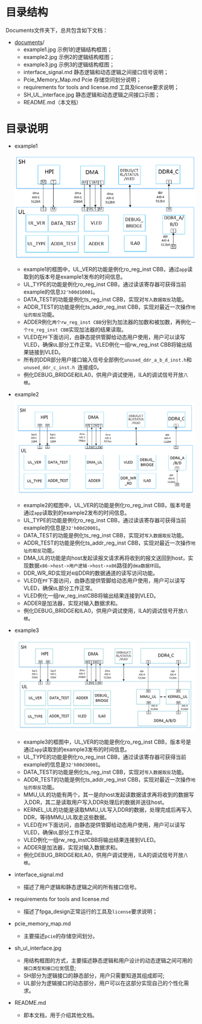 # 目录结构

Documents文件夹下，总共包含如下文档：

* [documents](#documents_dir)/
  - example1.jpg 示例1的逻辑结构框图；
  - example2.jpg 示例2的逻辑结构框图；
  - example3.jpg 示例3的逻辑结构框图；
  - interface_signal.md 静态逻辑和动态逻辑之间接口信号说明；  
  - Pcie_Memory_Map.md Pcie 存储空间划分说明；  
  - requirements for tools and license.md 工具及license要求说明；  
  - SH_UL_interface.jpg 静态逻辑和动态逻辑之间接口示图；  
  - README.md（本文档） 

# 目录说明

* example1

  ![example1.jpg ](./example1.jpg)

  - example1的框图中，UL_VER的功能是例化ro_reg_inst CBB，通过`app`读取到的版本号是example1发布的时间信息。
  - UL_TYPE的功能是例化ro_reg_inst CBB，通过读该寄存器可获得当前example的信息`32'h00d10001`。
  - DATA_TEST的功能是例化ts_reg_inst CBB，实现对`写入数据取反`功能。
  - ADDR_TEST的功能是例化ts_addr_reg_inst CBB，实现对最近一次操作`地址的取反`功能。
  - ADDER例化`两个rw_reg_inst CBB`分别为加法器的加数和被加数，再例化`一个ro_reg_inst CBB`实现加法器的结果读取。
  - VLED在`PF`下面访问，由静态提供管脚给动态用户使用，用户可以读写VLED，确保`UL`部分工作正常。VLED例化一组rw_reg_inst CBB将输出结果链接到VLED。
  - 所有的DDR部分用户接口输入信号全部例化`unused_ddr_a_b_d_inst.h`和`unused_ddr_c_inst.h `连接成0。
  - 例化DEBUG_BRIDGE和ILA0，供用户调试使用，ILA的调试信号开放`八根`。

* example2

  ![example2.jpg ](./example2.jpg)

  - example2的框图中，UL_VER的功能是例化ro_reg_inst CBB，版本号是通过`app`读取到的example2发布的时间信息。
  - UL_TYPE的功能是例化ro_reg_inst CBB，通过读该寄存器可获得当前example的信息是`32'h00d20001`。
  - DATA_TEST的功能是例化ts_reg_inst CBB，实现对`写入数据取反`功能。
  - ADDR_TEST的功能是例化ts_addr_reg_inst CBB，实现对最近一次操作`地址的取反`功能。
  - DMA_UL的功能是向host发起读报文请求再将收到的报文送回到host，实现数据`x86->host->用户逻辑->host->x86`路径的`dma数据环回`。
  - DDR_WR_RD实现对`4组`DDR的数据通道的读写访问功能。
  - VLED在`PF`下面访问，由静态提供管脚给动态用户使用，用户可以读写VLED，确保`UL`部分工作正常。
  - VLED例化一组rw_reg_instCBB将输出结果连接到VLED。
  - ADDER是加法器，实现对输入数据求和。
  - 例化DEBUG_BRIDGE和ILA0，供用户调试使用，ILA的调试信号开放`八根`。

* example3

  ![example3.jpg ](./example3.jpg)

  - example3的框图中，UL_VER的功能是例化ro_reg_inst CBB，版本号是通过`app`读取到的example3发布的时间信息。
  - UL_TYPE的功能是例化ro_reg_inst CBB，通过读该寄存器可获得当前example的信息是`32'h00d30001`。
  - DATA_TEST的功能是例化ts_reg_inst CBB，实现对`写入数据取反`功能。
  - ADDR_TEST的功能是例化ts_addr_reg_inst CBB，实现对最近一次操作`地址的取反`功能。
  - MMU_UL的功能有两个，其一是向host发起读数据请求再将收到的数据写入DDR，其二是读取用户写入DDR处理后的数据并送往host。
  - KERNEL_UL的功能是读取MMU_UL写入DDR的数据，处理完成后再写入DDR，等待MMU_UL取走这些数据。
  - VLED在`PF`下面访问，由静态提供管脚给动态用户使用，用户可以读写VLED，确保`UL`部分工作正常。
  - VLED例化一组rw_reg_instCBB将输出结果连接到VLED。
  - ADDER是加法器，实现对输入数据求和。
  - 例化DEBUG_BRIDGE和ILA0，供用户调试使用，ILA的调试信号开放`八根`。
* interface_signal.md
  - 描述了用户逻辑和静态逻辑之间的所有接口信号。 
* requirements for tools and license.md  
  - 描述了fpga_design正常运行的工具及`license`要求说明；
* pcie_memory_map.md  
  - 主要描述`pcie`的存储空间划分。
* sh_ul_interface.jpg   
  - 用结构框图的方式，主要描述静态逻辑和用户设计的动态逻辑之间可用的`接口类型和接口位宽`信息;
  - SH部分为逻辑接口的静态部分，用户只需要知道其组成即可;
  - UL部分为逻辑接口的动态部分，用户可以在这部分实现自己的个性化需求。
* README.md
  - 即本文档，用于介绍其他文档。
